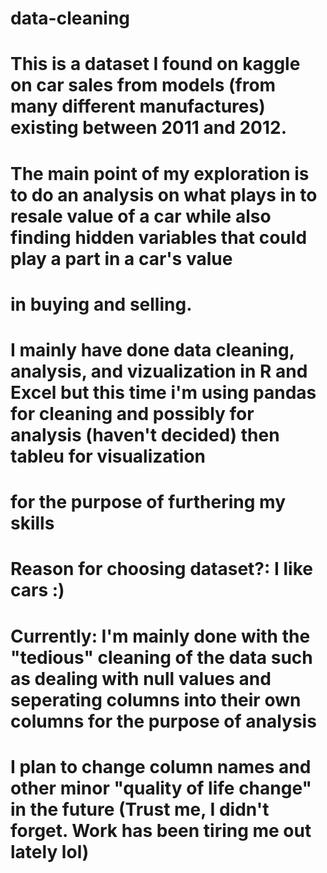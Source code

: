 # data-cleaning
# This is a dataset I found on kaggle on car sales from models (from many different manufactures) existing between 2011 and 2012.

# The main point of my exploration is to do an analysis on what plays in to resale value of a car while also finding hidden variables that could play a part in a car's value 
# in buying and selling.

# I mainly have done data cleaning, analysis, and vizualization in R and Excel but this time i'm using pandas for cleaning and possibly  for analysis (haven't decided) then tableu for visualization
# for the purpose of furthering my skills

# Reason for choosing dataset?: I like cars :)

# Currently: I'm mainly done with the "tedious" cleaning of the data such as dealing with null values and seperating columns into their own columns for the purpose of analysis
# I plan to change column names and other minor "quality of life change" in the future (Trust me, I didn't forget. Work has been tiring me out lately lol)
